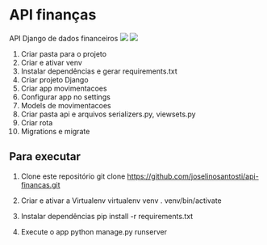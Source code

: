 # API finanças
API Django de dados financeiros
![](https://github.com/joselinosantosti/api-financas/blob/main/api.png)
![](https://github.com/joselinosantosti/api-financas/blob/main/swagger.png)

1. Criar pasta para o projeto
2. Criar e ativar venv
3. Instalar dependências e gerar requirements.txt
4. Criar projeto Django
5. Criar app movimentacoes
6. Configurar app no settings
7. Models de movimentacoes
8. Criar pasta api e arquivos serializers.py, viewsets.py
9. Criar rota
10. Migrations e migrate

## Para executar
1. Clone este repositório
git clone https://github.com/joselinosantosti/api-financas.git

2. Criar e ativar a Virtualenv
virtualenv venv . venv/bin/activate

3. Instalar dependências
pip install -r requirements.txt

4. Execute o app
python manage.py runserver
